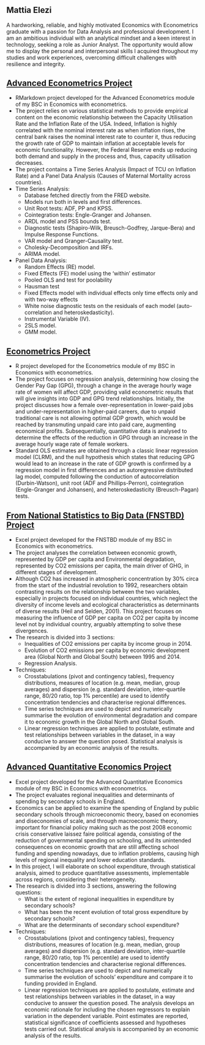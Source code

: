 #
## Mattia Elezi
A hardworking, reliable, and highly motivated Economics with Econometrics graduate with a passion for Data Analysis and professional development. I am an ambitious individual with an analytical mindset and a keen interest in technology, seeking a role as Junior Analyst. The opportunity would allow me to display the personal and interpersonal skills I acquired throughout my studies and work experiences, overcoming difficult challenges with resilience and integrity.


## [Advanced Econometrics Project](https://github.com/Melez99/AE-Project)
* RMarkdown project developed for the Advanced Econometrics module of my BSC in Economics with econometrics.
* The project relies on various statistical methods to provide empirical content on the economic relationship
between the Capacity Utilisation Rate and the Inflation Rate of the USA. Indeed, Inflation is highly correlated
with the nominal interest rate as when inflation rises, the central bank raises the nominal interest rate to
counter it, thus reducing the growth rate of GDP to maintain inflation at acceptable levels for economic
functionality. However, the Federal Reserve ends up reducing both demand and supply in the process and,
thus, capacity utilisation decreases.
* The project contains a Time Series Analysis (Impact of TCU on Inflation Rate) and a Panel Data Analysis (Causes of Maternal Mortality across countries).
* Time Series Analysis: 
   + Database fetched directly from the FRED website.
   + Models run both in levels and first differences. 
   + Unit Root tests: ADF, PP and KPSS. 
   + Cointegration tests: Engle-Granger and Johansen. 
   + ARDL model and PSS bounds test.
   + Diagnostic tests (Shapiro-Wilk, Breusch-Godfrey, Jarque-Bera) and Impulse Response Functions.
   + VAR model and Granger-Causality test. 
   + Cholesky-Decomposition and IRFs.
   + ARIMA model.
* Panel Data Analysis: 
   + Random Effects (RE) model. 
   + Fixed Effects (FE) model using the ‘within’ estimator
   + Pooled OLS and test for poolability
   + Hausman test
   + Fixed Effects model with individual effects only time effects only and with two-way effects
   + White noise diagnostic tests on the residuals of each model (auto-correlation and heteroskedasticity). 
   + Instrumental Variable (IV). 
   + 2SLS model. 
   + GMM model.

## [Econometrics Project](https://github.com/Melez99/Econometrics_Project)
* R project developed for the Econometrics module of my BSC in Economics with econometrics.
* The project focuses on regression analysis, determining how closing the Gender Pay Gap (GPG), through a change in the average hourly wage rate of women will affect GDP, providing valid econometric results that will give insights into GDP and GPG trend relationships. Initially, the project discusses how a female over-representation in lower-paid jobs and under-representation in higher-paid careers, due to unpaid traditional care is not allowing optimal GDP growth, which would be reached by transmuting unpaid care into paid care, augmenting economical profits. Subsequentially, quantitative data is analysed to determine the effects of the reduction in GPG through an increase in the average hourly wage rate of female workers.
* Standard OLS estimates are obtained through a classic linear regression model (CLRM), and the null hypothesis which states that reducing GPG would lead to an increase in the rate of GDP growth is confirmed by a regression model in first differences and an autoregressive distributed lag model, computed following the conduction of autocorrelation (Durbin-Watson), unit root (ADF and Phillips-Perron), cointegration (Engle-Granger and Johansen), and heteroskedasticity (Breusch-Pagan) tests.

## [From National Statistics to Big Data (FNSTBD) Project](https://github.com/Melez99/FNSTBD-Project)
* Excel project developed for the FNSTBD module of my BSC in Economics with econometrics.
* The project analyses the correlation between economic growth, represented by GDP per capita and Environmental degradation, represented by CO2 emissions per capita, the main driver of GHG, in different stages of development. 
* Although CO2 has increased in atmospheric concentration by 30% circa from the start of the industrial revolution to 1992, researchers obtain contrasting results on the relationship between the two variables, especially in projects focused on individual countries, which neglect the diversity of income levels and ecological characteristics as determinants of diverse results (Heil and Selden, 2001). This project focuses on measuring the influence of GDP per capita on CO2 per capita by income level not by individual country, arguably attempting to solve these divergences. 
* The research is divided into 3 sections:
  + Inequalities of CO2 emissions per capita by income group in 2014. 
  + Evolution of CO2 emissions per capita by economic development area (Global North and Global South) between 1995 and 2014.
  + Regression Analysis.
* Techniques: 
  + Crosstabulations (pivot and contingency tables), frequency distributions, measures of location (e.g.
   mean, median, group averages) and dispersion (e.g. standard deviation, inter-quartile range,
80/20 ratio, top 1% percentile) are used to identify concentration tendencies and
characterise regional differences. 
  + Time series techniques are used to depict and numerically summarise the evolution of environmental degradation and compare it to economic growth in the Global North and Global South.
  + Linear regression techniques are applied to postulate, estimate and test relationships between
variables in the dataset, in a way conducive to answer the question posed. Statistical analysis is accompanied by an
economic analysis of the results.

## [Advanced Quantitative Economics Project](https://github.com/Melez99/AQE_Project)
* Excel project developed for the Advanced Quantitative Economics module of my BSC in Economics with econometrics.
* The project evaluates regional inequalities and determinants of spending by secondary schools in England.
* Economics can be applied to examine the spending of England by public secondary schools through microeconomic theory, based on economies and diseconomies of scale, and through macroeconomic theory, important for financial policy making such as the post 2008 economic crisis conservative laissez faire political agenda, consisting of the reduction of governmental spending on schooling, and its unintended consequences on economic growth that are still affecting school funding and spending nowadays, due to inflation problems, causing high levels of regional inequality and lower education standards. 
* In this project, I will elaborate on school expenditure, through statistical analysis, aimed to produce quantitative assessments, implementable across regions, considering their heterogeneity. 
* The research is divided into 3 sections, answering the following questions:
  + What is the extent of regional inequalities in expenditure by secondary schools?
  + What has been the recent evolution of total gross expenditure by secondary schools?
  + What are the determinants of secondary school expenditure?
* Techniques: 
  + Crosstabulations (pivot and contingency tables), frequency distributions, measures of location (e.g.
   mean, median, group averages) and dispersion (e.g. standard deviation, inter-quartile range,
80/20 ratio, top 1% percentile) are used to identify concentration tendencies and
characterise regional differences. 
  + Time series techniques are used to depict and numerically summarise the evolution of schools’
expenditure and compare it to funding provided in England.
  + Linear regression techniques are applied to postulate, estimate and test relationships between
variables in the dataset, in a way conducive to answer the question posed. The analysis
develops an economic rationale for including the chosen regressors to explain variation in the
dependent variable. Point estimates are reported, statistical significance of coefficients
assessed and hypotheses tests carried out. Statistical analysis is accompanied by an
economic analysis of the results.








